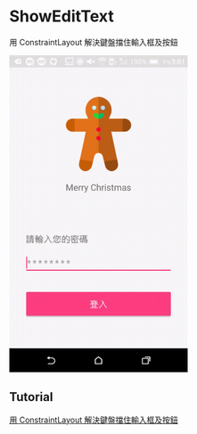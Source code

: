 # ShowEditText
用 ConstraintLayout 解決鍵盤擋住輸入框及按鈕

<img src="https://github.com/joetsaitw/ShowEditText/blob/master/screenshot/Demo.gif" width="320">


## Tutorial
[用 ConstraintLayout 解決鍵盤擋住輸入框及按鈕](https://medium.com/@joetsai/%E4%BD%BF%E7%94%A8keystore-%E5%84%B2%E5%AD%98%E6%95%8F%E6%84%9F%E6%80%A7%E8%B3%87%E6%96%99-92ad9b236e58)
